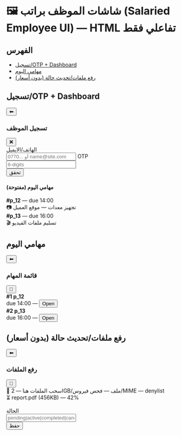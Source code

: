 # 🖼️ شاشات الموظف براتب (Salaried Employee UI) — HTML تفاعلي فقط

## الفهرس
- [تسجيل/OTP + Dashboard](#salaried-auth)
- [مهامي اليوم](#salaried-today)
- [رفع ملفات/تحديث حالة (بدون أسعار)](#salaried-uploads)

<a id="salaried-auth"></a>
## تسجيل/OTP + Dashboard

<div class="screen-mockup">
  <div class="screen-header"><button class="back-btn">⬅</button><h3>تسجيل الموظف</h3><button class="close-btn">❌</button></div>
  <div class="screen-content">
    <div class="form-grid">
      <label>الهاتف/الايميل<br><input class="ui-input" placeholder="0770... أو name@site.com"></label>
      <label>OTP<br><input class="ui-input" placeholder="6-digits"></label>
      <label>&nbsp;<br><button class="primary-btn">تحقق</button></label>
    </div>
  </div>
  <div class="screen-content dashboard">
    <h4>مهامي اليوم (مفتوحة)</h4>
    <div class="project-list">
      <div class="project-card"><div><strong>#p_12</strong> — due 14:00</div><div>📷 تجهيز معدات — موقع العميل</div></div>
      <div class="project-card"><div><strong>#p_13</strong> — due 16:00</div><div>🎬 تسليم ملفات الفيديو</div></div>
    </div>
  </div>
</div>

<a id="salaried-today"></a>
## مهامي اليوم

<div class="screen-mockup">
  <div class="screen-header"><button class="back-btn">⬅</button><h3>قائمة المهام</h3><button class="close-btn">🔄</button></div>
  <div class="screen-content">
    <div class="review-grid">
      <div class="review-card"><strong>#1 p_12</strong><div>due 14:00 — <button class="secondary-btn">Open</button></div></div>
      <div class="review-card"><strong>#2 p_13</strong><div>due 16:00 — <button class="secondary-btn">Open</button></div></div>
    </div>
  </div>
</div>

<a id="salaried-uploads"></a>
## رفع ملفات/تحديث حالة (بدون أسعار)

<div class="screen-mockup">
  <div class="screen-header"><button class="back-btn">⬅</button><h3>رفع الملفات</h3><button class="close-btn">💾</button></div>
  <div class="screen-content">
    <div class="dropzone">📁 اسحب الملفات هنا — 2GB/ملف — فحص فيروس/MIME — denylist</div>
    <div class="uploads">
      <div class="row">⏳ report.pdf (456KB) — 42%</div>
    </div>
    <div class="form-grid" style="margin-top:12px">
      <label>الحالة<br><input class="ui-input" placeholder="pending|active|completed|cancelled"></label>
      <label>&nbsp;<br><button class="primary-btn">حفظ</button></label>
    </div>
  </div>
</div>
